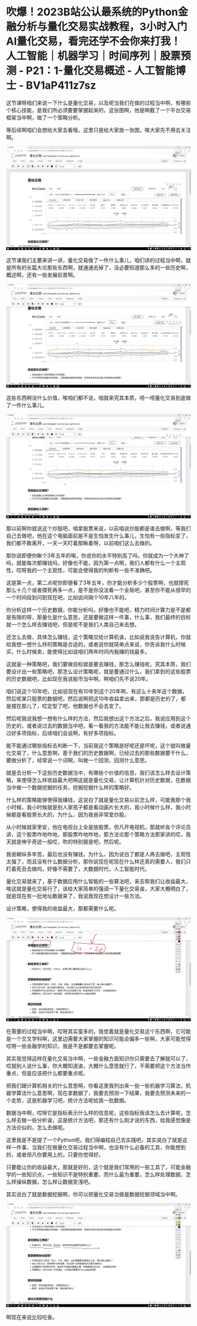 # 吹爆！2023B站公认最系统的Python金融分析与量化交易实战教程，3小时入门AI量化交易，看完还学不会你来打我！人工智能｜机器学习｜时间序列｜股票预测 - P21：1-量化交易概述 - 人工智能博士 - BV1aP411z7sz

这节课呀咱们来说一下什么是量化交易，以及呢当我们在做的过程当中啊，有哪些个核心技能，是我们所必须要要掌握起来的，这张图啊，他是啊截了一个平台交易框架当中啊，做了一个策略分析。

等后续啊咱们会想给大家去看哦，这里只是给大家放一张图，唉大家先不用去关注啊。

![](img/79c8740994e4489403d657931747d0b6_1.png)

这节课我们主要来讲一讲，量化交易做了一件什么事儿，咱们讲的过程当中啊，就是所有的长篇大论那些东西啊，就通通去掉了，没必要知道那么多的一些历史啊，概述啊，还有一些发展前景啊。



![](img/79c8740994e4489403d657931747d0b6_3.png)

这些东西啊没什么价值，唉咱们都不说，咱就来究其本质，唠一唠量化交易到底做了一件什么事儿。

![](img/79c8740994e4489403d657931747d0b6_5.png)

那以前啊你就说这个炒股吧，咱拿股票来说，以前咱说炒股都是谁去做啊，等我们自己去做吧，他在这个电脑面前是不是生怕发生什么事儿，生怕有一些指标变了，我们都不敢离开，一天一天盯着那瞅着呀，以前咱们这么去做的。

那你说即便你瞅个3年五年的唉，你说你的水平特别高了吗，你就成为一个大神了吗，就能每次都赚钱吗，好像也不能，因为第一点啊，我们人都有什么一个主观性，哎呀我的一个主观性，可能会使得我的判断有一些不准确吧。

这是第一点，第二点呢你即便看了3年五年，你才能分析多少个股票啊，也就撑死那么十几个或者撑死再多一点，是不是你没法看一个全局吧，甚至你不能从很早的一个时间段到问到现在吧，比如说间隔个10年八年的。

你分析这样一个历史数据，你能分析吗，好像也不能吧，精力时间计算力是不是都是有限的呀，那量化是什么意思，还是要做这样一件事，什么事，我们最终的目标就一个怎么样去赚钱吧，但是呢不是我们人类自己来去想。

还怎么去做，具体怎么赚钱，这个策略交给计算机诶，比如说我说告计算机，你就给我想一想什么样的策略是合适的，或者说你就简单点来说，你告诉我什么时候买，什么时候卖，能使得比如说咱们两年时间内我赚的钱最多。

这就是一种策略吧，我们要做目标就是要去赚钱，那怎么赚钱呢，究其本质，我们要设计出一些策略吧，那怎么设计策略呢，就是要通过什么，我们拿到的这些股票的历史数据吧，比如现在我说股市当中啊，啊咱们先不说20年。

咱们说这个10年吧，比如说现在有10年到这个20年啊，有这么十来年这个数据，然后呢某只股票的数据吧，然后说啊把这10年收益拿出来，那都是历史的了，都是摆在那儿了，哎定型了吧，他数据也不会去变了。

然后呢我说我想一想有什么样的方法，然后我想出这个方法之后，我说应用到这个历史的，或者说过去的数据当中吧，看一看我的方法能不能让我去赚钱，或者说通过好多项指标，后续咱们会说啊，有好多项指标。

能不能通过哪些指标去判断一下，当前我这个策略是好呢还是坏呢，这个就叫做量化交易了，什么意思啊，基于我们的历史数据啊，已经过去的那些数据要干什么，要做分析了，经常说一个词啊，叫做一个回测，回测什么意思。

就是去分析一下这些历史数据当中，有哪些个价值的信息，我们该怎么样去设计策略，来使得怎么样收益最大吧啊这就是量化交易，让计算机针对历史数据，在数据当中做一个数据挖掘的任务，挖掘挖掘什么样的策略好。

什么样的策略能够使得我赚钱，这说白了就是量化交易以前怎么样，可能我那个我小时候，我小时候就是别人家孩子都是看动画片长大的，我小时候什么样，我小时候都是看股票长大的，为什么，因为我爸非常爱炒股。

从小时候就家里安，他在电视台上全是放股票，但凡开电视机，那就听各个评论员讲，这个股票咋地咋地，那股票咋地咋地，那方法论那个策略方法那家讲的哎，我天就是神乎奇迹一般哎，吹的特别狠是吧，然后呢。

我爸朝纵多年苦，最后也没有赚钱，为什么，因为说白了都是人再去做吧，主观性太强了，而且没有什么数据分析，那你说现在呢现在什么样还真的需要人，我们只盯着死丑去做吗，好像不需要了，大数据时代，人工智能时代。

量化交易就来了，基于数据应用什么智能的一些算法吧，来去帮我们让收益最大，唉这就是量化交易行了，该给大家简单的强调一下量化交易诶，大家大概明白了，就是现在有一批地址数据来了，我说我现在想设计一些方法。

设计策略，使得我的收益最大，那都需要什么呢。

![](img/79c8740994e4489403d657931747d0b6_7.png)

在需要的过程当中啊，哎呀其实蛮多的，我觉着就是量化交易这个东西啊，它可能是一个交叉学科啊，这里边需要大家掌握的知识可能会偏多一些啊，大家可能觉得哎呀一些金融学的知识，我是不是都要去掌握呢。

其实我觉得这样在量化交易当中啊，一些金融方面知识你只需要去了解就可以了，哎就别人说什么事，你大概知道诶，大概什么意思就行了，不需要把这个方法当作重点，但是应该把什么都要重点呢。

把我们跟计算机相关的什么意思啊，你看这里我列出来一些一些机器学习算法，机器学算法什么意思啊，现在拿数据了，我要去预测一下结果，我要去预测未来的一个走势，这是机器学习吧，统计方法呢给我一批数据。

数据当中啊，哎呀它是指标表示什么样的信息呢，这些指标我该怎么去计算呢，怎么样去做一些分析诶，这是统计方法吧，那还有什么刚才说的东西，给我感觉像是方法论似的，怎么去做呢。

这里我是不是提了一个Python吧，我们得编程自己去实践吧，其实说白了就是这样一件事，当我们在做量化交易过程当中啊，也没有什么必备的工具，你能想到的，或者但凡你要用上的，只要你觉得好。

只要能让你的收益最大，那就是好的，这个就是我们常用的一些工具了，可能金融学的一些知识点，一些知识不是特别重要，而什么最为重要，怎么样处理数据，怎么样操纵数据，怎么样让数据变浅吧。

其实说白了就是数据挖掘啊，你可以把量化交易当做是数据挖掘领域当中啊。

![](img/79c8740994e4489403d657931747d0b6_9.png)

啊现在来说比较吃香。